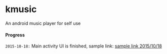 # kmusic
An android music player for self use
  
#### Progress
``2015-10-18:``  Main activity UI is finished, sample link: [sample link 2015/10/18](https://github.com/scauwjh/kmusic/blob/master/sample/2015-10-18.jpg "sample 2015/10/18")  
